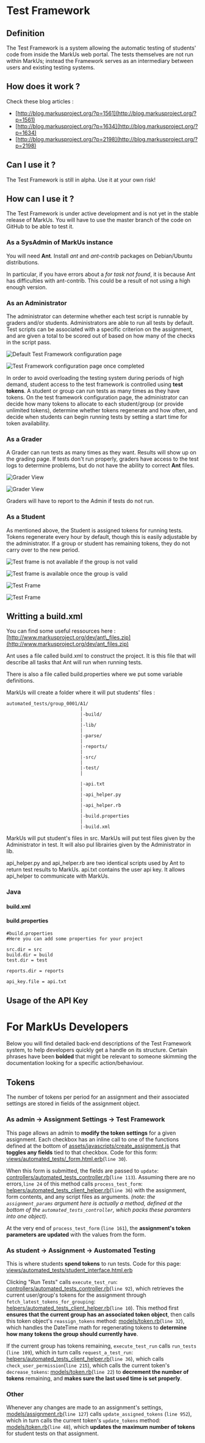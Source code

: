 Test Framework
==============

Definition
----------

The Test Framework is a system allowing the automatic testing of students' code from inside the MarkUs web portal. The tests themselves are not run within MarkUs; instead the Framework serves as an intermediary between users and existing testing systems.

How does it work ?
------------------

Check these blog articles :

-   [http://blog.markusproject.org/?p=1561](http://blog.markusproject.org/?p=1561)
-   [http://blog.markusproject.org/?p=1634](http://blog.markusproject.org/?p=1634)
-   [http://blog.markusproject.org/?p=2198](http://blog.markusproject.org/?p=2198)

Can I use it ?
--------------

The Test Framework is still in alpha. Use it at your own risk!

How can I use it ?
------------------

The Test Framework is under active development and is not yet in the stable release of MarkUs. You will have to use the master branch of the code on GitHub to be able to test it.

### As a SysAdmin of MarkUs instance

You will need **Ant**. Install *ant* and *ant-contrib* packages on Debian/Ubuntu distributions.

In particular, if you have errors about a *for task not found*, it is because Ant has difficulties with ant-contrib. This could be a result of not using a high enough version.

### As an Administrator

The administrator can determine whether each test script is runnable by graders and/or students. Administrators are able to run all tests by default. Test scripts can be associated with a specific criterion on the assignment, and are given a total to be scored out of based on how many of the checks in the script pass. 

![Default Test Framework configuration page](images/Test_Framework-01.png "Default Test Framework configuration page")

![Test Framework configuration page once completed](images/Test_Framework-02.png "Test Framework configuration page once completed")

In order to avoid overloading the testing system during periods of high demand, student access to the test framework is controlled using **test tokens**. A student or group can run tests as many times as they have tokens. On the test framework configuration page, the administrator can decide how many tokens to allocate to each student/group (or provide unlimited tokens), determine whether tokens regenerate and how often, and decide when students can begin running tests by setting a start time for token availability.

### As a Grader

A Grader can run tests as many times as they want. Results will show up on the grading page. If tests don't run properly, graders have access to the test logs to determine problems, but do not have the ability to correct **Ant** files.

![Grader View](images/Test_Framework-07.png "The Grader has the same tool to run the tests.")

![Grader View](images/Test_Framework-08.png "The Grader can see the result of the tests in a modal window")

Graders will have to report to the Admin if tests do not run.

### As a Student

As mentioned above, the Student is assigned tokens for running tests. Tokens regenerate every hour by default, though this is easily adjustable by the administrator. If a group or student has remaining tokens, they do not carry over to the new period.

![Test frame is not available if the group is not valid](images/Test_Framework-03.png "Test frame is not available if the group is not valid")

![Test frame is available once the group is valid](images/Test_Framework-04.png "Test frame is available once the group is valid")

![Test Frame](images/Test_Framework-05.png "The student can see the revision used for the tests.")

![Test Frame](images/Test_Framework-06.png "The student has access to the history of all test runs.")

Writting a build.xml
--------------------

You can find some useful ressources here : [http://www.markusproject.org/dev/ant\_files.zip](http://www.markusproject.org/dev/ant_files.zip)

Ant uses a file called build.xml to construct the project. It is this file that will describe all tasks that Ant will run when running tests.

There is also a file called build.properties where we put some variable definitions.

MarkUs will create a folder where it will put students' files :

    automated_tests/group_0001/A1/
                               |
                               |-build/
                               |
                               |-lib/
                               |
                               |-parse/
                               |
                               |-reports/
                               |
                               |-src/
                               |
                               |-test/
                               |
                               
                               |-api.txt
                               |
                               |-api_helper.py
                               |
                               |-api_helper.rb
                               |
                               |-build.properties
                               |
                               |-build.xml

MarkUs will put student's files in src. MarkUs will put test files given by the Administrator in test. It will also pul librairies given by the Administrator in lib.

api\_helper.py and api\_helper.rb are two identical scripts used by Ant to return test results to MarkUs. api.txt contains the user api key. It allows api\_helper to communicate with MarkUs.

### Java

#### build.xml

#### build.properties

    #build.properties
    #Here you can add some properties for your project

    src.dir = src
    build.dir = build
    test.dir = test

    reports.dir = reports

    api_key.file = api.txt

Usage of the API Key
--------------------

# For MarkUs Developers
Below you will find detailed back-end descriptions of the Test Framework system, to help developers quickly get a handle on its structure. Certain phrases have been **bolded** that might be relevant to someone skimming the documentation looking for a specific action/behaviour. 

## Tokens
The number of tokens per period for an assignment and their associated settings are stored in fields of the assignment object. 
### As admin -> Assignment Settings -> Test Framework
This page allows an admin to **modify the token settings** for a given assignment. Each checkbox has an inline call to one of the functions defined at the bottom of [assets/javascripts/create_assignment.js](app/assets/javascripts/creat_assignment.js) that **toggles any fields** tied to that checkbox.
Code for this form: [views/automated_tests/\_form.html.erb](app/views/automated_tests/_form.html.erb)(`line 30`). 

When this form is submitted, the fields are passed to `update`: [controllers/automated_tests_controller.rb](app/controllers/automated_tests_controller.rb)(`line 113`). Assuming there are no errors,`line 24` of this method calls `process_test_form`: [helpers/automated_tests_client_helper.rb](app/helpers/automated_tests_client_helper.rb)(`line 36`) with the assignment, form contents, and any script files as arguments. 
*(note: the `assignment_params` argument here is actually a method, defined at the bottom of the `automated_tests_controller`, which packs these paramters into one object)*. 

At the very end of `process_test_form` (`line 161`), the **assignment's token parameters are updated** with the values from the form.

### As student -> Assignment -> Austomated Testing
This is where students **spend tokens** to run tests. Code for this page: [views/automated_tests/student_interface.html.erb](app/views/automated_tests/student_interface.html.erb)

Clicking "Run Tests" calls `execute_test_run`: [controllers/automated_tests_controller.rb](app/controllers/automated_tests_controller.rb)(`line 92`), which retrieves the current user/group's tokens for the assignment through  `fetch_latest_tokens_for_grouping`: [helpers/automated_tests_client_helper.rb](app/helpers/automated_tests_client_helper.rb)(`line 10`). This method first **ensures that the current group has an associated token object**, then calls this token object's `reassign_tokens` method: [models/token.rb](app/models/token.rb)(`line 32`), which handles the DateTime math for regenerating tokens to **determine how many tokens the group should currently have**. 

If the current group has tokens remaining, `execute_test_run` calls `run_tests` (`line 109`), which in turn calls `request_a_test_run`: [helpers/automated_tests_client_helper.rb](app/helpers/automated_tests_client_helper.rb)(`line 36`), which calls `check_user_permission`(`line 215`), which calls the current token's `decrease_tokens`: [models/token.rb](app/models/token.rb)(`line 22`) to **decrement the number of tokens** remaining, and **makes sure the last used time is set properly**. 

### Other
Whenever any changes are made to an assignment's settings, [models/assignment.rb](app/models/assignment.rb)(`line 127`) calls `update_assigned_tokens` (`line 952`), which in turn calls the current token's `update_tokens` method: [models/token.rb](app/models/token.rb)(`line 48`), which **updates the maximum number of tokens** for student tests on that assignment. 
